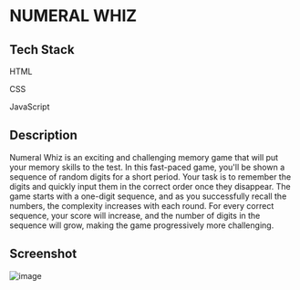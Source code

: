 <h1>NUMERAL WHIZ</h1>
<h2>Tech Stack</h2>

HTML

CSS

JavaScript

<h2>Description</h2>
Numeral Whiz is an exciting and challenging memory game that will put your memory skills to the test. In this fast-paced game, you'll be shown a sequence of random digits for a short period. Your task is to remember the digits and quickly input them in the correct order once they disappear.
The game starts with a one-digit sequence, and as you successfully recall the numbers, the complexity increases with each round. For every correct sequence, your score will increase, and the number of digits in the sequence will grow, making the game progressively more challenging.

<h2>Screenshot</h2>

![image](https://github.com/Nikita06211/GameZone/assets/120494269/5e849a17-ebe7-4c24-a139-b36e3e7de62d)
